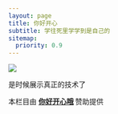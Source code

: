 ```yaml
---
layout: page
title: 你好开心
subtitle: 学往死里学学到是自己的
sitemap:
  priority: 0.9
---
```


<img src="{{ '/assets/img/tulongdao.jpg' | prepend: site.baseurl }}" id="about-img">

<div id="describe-text">
	<p>是时候展示真正的技术了</p>
	<p>本栏目由 <strong> <a href="https://github.com/knhash/Pudhina"> 你好开心哦</a> </strong>赞助提供</p>
</div>